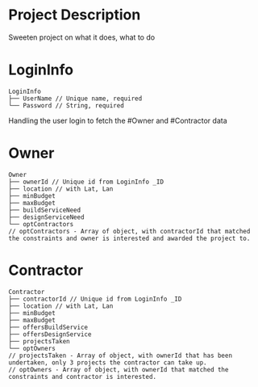 # Project Description

Sweeten project on what it does, what to do

# LoginInfo
```
LoginInfo
├── UserName // Unique name, required
└── Password // String, required
```
Handling the user login to fetch the #Owner and #Contractor data

# Owner

```
Owner
├── ownerId // Unique id from LoginInfo _ID
├── location // with Lat, Lan
├── minBudget
├── maxBudget
├── buildServiceNeed
├── designServiceNeed
└── optContractors 
// optContractors - Array of object, with contractorId that matched the constraints and owner is interested and awarded the project to.

```

# Contractor

```
Contractor
├── contractorId // Unique id from LoginInfo _ID
├── location // with Lat, Lan
├── minBudget
├── maxBudget
├── offersBuildService
├── offersDesignService
├── projectsTaken
└── optOwners 
// projectsTaken - Array of object, with ownerId that has been undertaken, only 3 projects the contractor can take up.
// optOwners - Array of object, with ownerId that matched the constraints and contractor is interested.

```